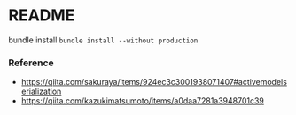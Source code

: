 # README

bundle install
`bundle install --without production`

### Reference
- https://qiita.com/sakuraya/items/924ec3c3001938071407#activemodelserialization
- https://qiita.com/kazukimatsumoto/items/a0daa7281a3948701c39